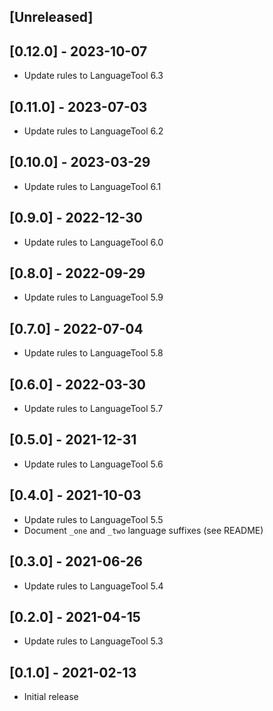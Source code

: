 ## [Unreleased]

## [0.12.0] - 2023-10-07

- Update rules to LanguageTool 6.3

## [0.11.0] - 2023-07-03

- Update rules to LanguageTool 6.2

## [0.10.0] - 2023-03-29

- Update rules to LanguageTool 6.1

## [0.9.0] - 2022-12-30

- Update rules to LanguageTool 6.0

## [0.8.0] - 2022-09-29

- Update rules to LanguageTool 5.9

## [0.7.0] - 2022-07-04

- Update rules to LanguageTool 5.8

## [0.6.0] - 2022-03-30

- Update rules to LanguageTool 5.7

## [0.5.0] - 2021-12-31

- Update rules to LanguageTool 5.6

## [0.4.0] - 2021-10-03

- Update rules to LanguageTool 5.5
- Document `_one` and `_two` language suffixes (see README)

## [0.3.0] - 2021-06-26

- Update rules to LanguageTool 5.4

## [0.2.0] - 2021-04-15

- Update rules to LanguageTool 5.3

## [0.1.0] - 2021-02-13

- Initial release
